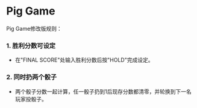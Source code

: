 # Pig Game
Pig Game修改版规则：
### 1. 胜利分数可设定
- 在"FINAL SCORE"处输入胜利分数后按"HOLD"完成设定。
### 2. 同时扔两个骰子
- 两个骰子分数一起计算，任一骰子扔到1后现存分数都清零，并轮换到下一名玩家投骰子。
